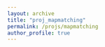 ```yaml
---
layout: archive
title: "proj_mapmatching"
permalink: /projs/mapmatching
author_profile: true
---
```


